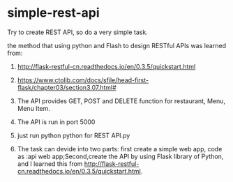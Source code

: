 # simple-rest-api
Try to create REST API, so do a very simple task.

the method that using python and Flash to design RESTful APIs was learned from:
1. http://flask-restful-cn.readthedocs.io/en/0.3.5/quickstart.html 
2. https://www.ctolib.com/docs/sfile/head-first-flask/chapter03/section3.07.html#

1. The API provides GET, POST and DELETE function for restaurant, Menu, Menu Item.
2. The API is run in port 5000
3. just run python python for REST API.py
4. The task can devide into two parts: first create a simple web app, code as :api web app;Second,create the API by using Flask library of Python, and I learned this from http://flask-restful-cn.readthedocs.io/en/0.3.5/quickstart.html.
